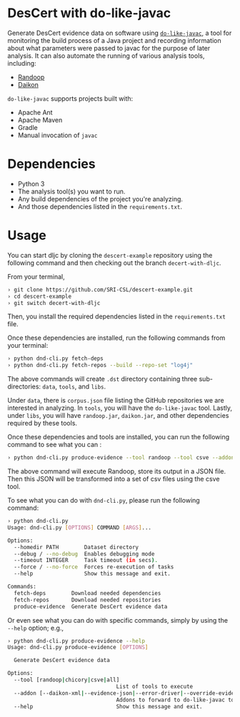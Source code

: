 # DesCert with do-like-javac

Generate DesCert evidence data on software using [`do-like-javac`](https://github.com/SRI-CSL/do-like-javac), a tool for monitoring the build process of a Java project and recording information about what parameters were passed to javac for the purpose of later analysis. It can also automate the running of various analysis tools, including:

* [Randoop](https://randoop.github.io/randoop/)
* [Daikon](https://plse.cs.washington.edu/daikon/)

`do-like-javac` supports projects built with:

* Apache Ant
* Apache Maven
* Gradle
* Manual invocation of `javac`

Dependencies
============

* Python 3
* The analysis tool(s) you want to run.
* Any build dependencies of the project you're analyzing.
* And those dependencies listed in the `requirements.txt`.


Usage
============

You can start dljc by cloning the `descert-example` repository using
the following command and then checking out the branch `decert-with-dljc`.

From your terminal,

```sh
› git clone https://github.com/SRI-CSL/descert-example.git
› cd descert-example
› git switch decert-with-dljc
```

Then, you install the required dependencies listed in
the `requirements.txt` file.

Once these dependencies are installed, run the following commands
from your terminal:

```sh
› python dnd-cli.py fetch-deps
› python dnd-cli.py fetch-repos --build --repo-set "log4j"  
```

The above commands will create `.dst` directory containing
three sub-directories: `data`, `tools`, and `libs`.

Under `data`, there is `corpus.json` file listing the GitHub repositories
we are interested in analyzing. In `tools`, you will have the `do-like-javac` tool. Lastly, under `libs`, you will have `randoop.jar`, `daikon.jar`,
and other dependencies required by these tools.

Once these dependencies and tools are installed, you can run the following
command to see what you can :

```sh
› python dnd-cli.py produce-evidence --tool randoop --tool csve --addon "--evidence-json"
```

The above command will execute Randoop, store its output in a JSON file. Then this JSON
will be transformed into a set of csv files using the csve tool.

To see what you can do with `dnd-cli.py`, please run the following command:

```sh
› python dnd-cli.py
Usage: dnd-cli.py [OPTIONS] COMMAND [ARGS]...

Options:
  --homedir PATH        Dataset directory
  --debug / --no-debug  Enables debugging mode
  --timeout INTEGER     Task timeout (in secs).
  --force / --no-force  Forces re-execution of tasks
  --help                Show this message and exit.

Commands:
  fetch-deps        Download needed dependencies
  fetch-repos       Download needed repositories
  produce-evidence  Generate DesCert evidence data
```

Or even see what you can do with specific commands, simply by 
using the `--help` option; e.g.,

```sh
› python dnd-cli.py produce-evidence --help
Usage: dnd-cli.py produce-evidence [OPTIONS]

  Generate DesCert evidence data

Options:
  --tool [randoop|chicory|csve|all]
                                  List of tools to execute
  --addon [--daikon-xml|--evidence-json|--error-driver|--override-evidence]
                                  Addons to forward to do-like-javac tools
  --help                          Show this message and exit.
```